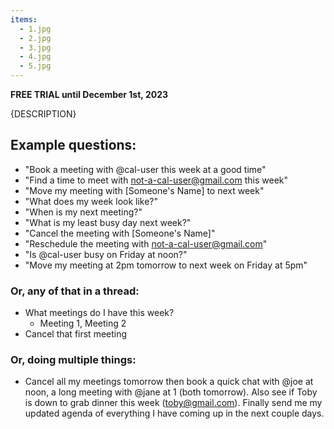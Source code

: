 ```yaml
---
items:
  - 1.jpg
  - 2.jpg
  - 3.jpg
  - 4.jpg
  - 5.jpg
---
```


**FREE TRIAL until December 1st, 2023**

{DESCRIPTION}

## Example questions:

- "Book a meeting with @cal-user this week at a good time"
- "Find a time to meet with not-a-cal-user@gmail.com this week"
- "Move my meeting with [Someone's Name] to next week"
- "What does my week look like?"
- "When is my next meeting?"
- "What is my least busy day next week?"
- "Cancel the meeting with [Someone's Name]"
- "Reschedule the meeting with not-a-cal-user@gmail.com"
- "Is @cal-user busy on Friday at noon?"
- "Move my meeting at 2pm tomorrow to next week on Friday at 5pm"

### Or, any of that in a thread:
- What meetings do I have this week?
  - Meeting 1, Meeting 2
- Cancel that first meeting


### Or, doing multiple things:
- Cancel all my meetings tomorrow then book a quick chat with @joe at noon, a long meeting with @jane at 1 (both tomorrow). Also see if Toby is down to grab dinner this week (toby@gmail.com). Finally send me my updated agenda of everything I have coming up in the next couple days.